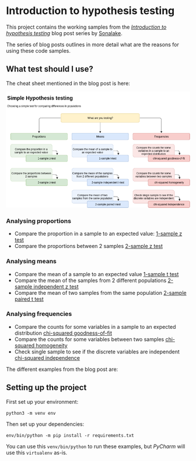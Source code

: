 # Introduction to hypothesis testing

This project contains the working samples from the
 _[Introduction to hypothesis testing](https://sonalake.com/latest/an-introduction-to-hypothesis-testing/)_ 
 blog post series by [Sonalake](https://sonalake.com/).
 
The series of blog posts outlines in more detail what are the reasons for using these 
code samples.

## What test should I use?

The cheat sheet mentioned in the blog post is here: 

![cheat sheet](docs/cheet-sheet.png)

### Analysing proportions
* Compare the proportion in a sample to an expected value: 
[1-sample z test](examples/proportions/1-sample-z-test.py)
* Compare the proportions between 2 samples
[2-sample z test](examples/proportions/2-sample-z-test.py)

### Analysing means
* Compare the mean of a sample to an expected value
[1-sample t test](examples/means/1-sample-t-test.py)
* Compare the mean of the samples from 2 different populations
[2-sample independent z test](examples/means/2-sample-independent-t-test.py)
* Compare the mean of two samples from the same population
[2-sample paired t test](examples/means/2-sample-paired-t-test.py)

### Analysing frequencies
* Compare the counts for some variables in a sample to an expected distribution
[chi-squared goodness-of-fit](examples/frequencies/goodness-of-fit.py)
* Compare the counts for some variables between two samples
[chi-squared homogeneity](examples/frequencies/homogeneity.py)
* Check single sample to see if the discrete variables are independent
[chi-squared independence](examples/frequencies/independence.py)

The different examples from the blog post are:

## Setting up the project

First set up your environment:

    python3 -m venv env
    
Then set up your dependencies:

    env/bin/python -m pip install -r requirements.txt

You can use this `venv/bin/python` to run these examples, but
*PyCharm* will use this `virtualenv` as-is.

